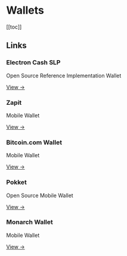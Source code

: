 # Wallets

[[toc]]

## Links

### Electron Cash SLP

Open Source Reference Implementation Wallet

[View →](/tooling/ecslp)

### Zapit

Mobile Wallet

[View →](/tooling/zapit)

### Bitcoin.com Wallet

Mobile Wallet

[View →](/tooling/bitcoincomwallet)

### Pokket

Open Source Mobile Wallet

[View →](/tooling/pokket)

### Monarch Wallet

Mobile Wallet

[View →](/tooling/monarch)
